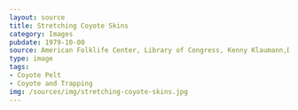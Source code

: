 ```yaml
---
layout: source
title: Stretching Coyote Skins
category: Images
pubdate: 1979-10-00
source: American Folklife Center, Library of Congress, Kenny Klaumann,Depicted, William Smock, Photographer 
type: image
tags: 
- Coyote Pelt
- Coyote and Trapping
img: /sources/img/stretching-coyote-skins.jpg
---
```


